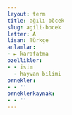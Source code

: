```yaml
---
layout: term
title: ağılı böcek
slug: agili-bocek
letter: A
lisan: Türkçe
anlamlar:
- ► karafatma
ozellikler:
- - isim
  - hayvan bilimi
ornekler:
- - ''
orneklerkaynak:
- - ''
---
```

